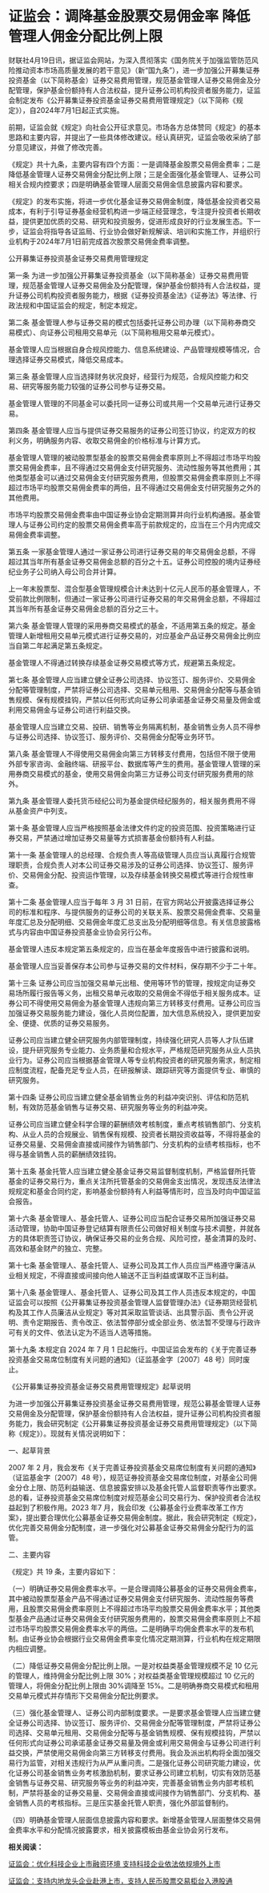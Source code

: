 # 证监会：调降基金股票交易佣金率 降低管理人佣金分配比例上限

财联社4月19日讯，据证监会网站，为深入贯彻落实《国务院关于加强监管防范风险推动资本市场高质量发展的若干意见》（新“国九条”），进一步加强公开募集证券投资基金（以下简称基金）证券交易费用管理，规范基金管理人证券交易佣金及分配管理，保护基金份额持有人合法权益，提升证券公司机构投资者服务能力，证监会制定发布《公开募集证券投资基金证券交易费用管理规定》（以下简称《规定》），自2024年7月1日起正式实施。

前期，证监会就《规定》向社会公开征求意见。市场各方总体赞同《规定》的基本思路和主要内容，并提出了一些具体修改建议。经认真研究，证监会吸收采纳了部分意见建议，并做了修改完善。

《规定》共十九条，主要内容有四个方面：一是调降基金股票交易佣金费率；二是降低基金管理人证券交易佣金分配比例上限；三是全面强化基金管理人、证券公司相关合规内控要求；四是明确基金管理人层面交易佣金信息披露内容和要求。

《规定》的发布实施，将进一步优化基金证券交易佣金制度，降低基金投资者交易成本，有利于引导证券基金经营机构进一步端正经营理念，专注提升投资者长期收益，提供更加优质的交易、研究和投资服务，促进形成良好的行业发展生态。下一步，证监会将指导各证监局、行业协会做好新规解读、培训和实施工作，并组织行业机构于2024年7月1日前完成首次股票交易佣金费率调整。

公开募集证券投资基金证券交易费用管理规定

第一条
为进一步加强公开募集证券投资基金（以下简称基金）证券交易费用管理，规范基金管理人证券交易佣金及分配管理，保护基金份额持有人合法权益，提升证券公司机构投资者服务能力，根据《证券投资基金法》《证券法》等法律、行政法规和中国证监会的规定，制定本规定。

第二条 基金管理人参与证券交易的模式包括委托证券公司办理（以下简称券商交易模式）、向证券公司租用交易单元（以下简称租用交易单元模式）。

基金管理人应当根据自身合规风控能力、信息系统建设、产品管理规模等情况，合理选择证券交易模式，降低交易成本。

第三条 基金管理人应当选择财务状况良好，经营行为规范，合规风控能力和交易、研究等服务能力较强的证券公司参与证券交易。

基金管理人管理的不同基金可以委托同一证券公司或共用一个交易单元进行证券交易。

第四条 基金管理人应当与提供证券交易服务的证券公司签订协议，约定双方的权利义务，明确服务内容、收取交易佣金的价格标准与计算方式。

基金管理人管理的被动股票型基金的股票交易佣金费率原则上不得超过市场平均股票交易佣金费率，且不得通过交易佣金支付研究服务、流动性服务等其他费用；其他类型基金可以通过交易佣金支付研究服务费用，但股票交易佣金费率原则上不得超过市场平均股票交易佣金费率的两倍，且不得通过交易佣金支付研究服务之外的其他费用。

市场平均股票交易佣金费率由中国证券业协会定期测算并向行业机构通报。基金管理人与证券公司约定的股票交易佣金费率高于前款规定的，应当在三个月内完成交易佣金费率调整。

第五条
一家基金管理人通过一家证券公司进行证券交易的年交易佣金总额，不得超过其当年所有基金证券交易佣金总额的百分之十五。证券公司控股的境内证券经纪业务子公司纳入母公司合并计算。

上一年末股票型、混合型基金管理规模合计未达到十亿元人民币的基金管理人，不受前款比例限制，但通过一家证券公司进行证券交易的年交易佣金总额，不得超过其当年所有基金证券交易佣金总额的百分之三十。

第六条
基金管理人管理的采用券商交易模式的基金，不适用第五条的规定。基金管理人新增租用交易单元模式进行证券交易的，对应基金产品证券交易佣金比例应当自第二年起满足第五条规定。

基金管理人不得通过转换存续基金证券交易模式等方式，规避第五条规定。

第七条
基金管理人应当建立健全证券公司选择、协议签订、服务评价、交易佣金分配等管理制度，严禁将证券公司选择、交易单元租用、交易佣金分配等与基金销售规模、保有规模挂钩，严禁以任何形式向证券公司承诺基金证券交易量及佣金或利用交易佣金与证券公司进行利益交换。

基金管理人应当建立交易、投研、销售等业务隔离机制，基金销售业务人员不得参与证券公司选择、协议签订、服务评价、交易佣金分配等业务环节。

第八条
基金管理人不得使用交易佣金向第三方转移支付费用，包括但不限于使用外部专家咨询、金融终端、研报平台、数据库等产生的费用。基金管理人管理的采用券商交易模式的基金，使用交易佣金向第三方证券公司支付研究服务费用的除外。

第九条 基金管理人委托货币经纪公司为基金提供经纪服务的，相关服务费用不得从基金资产中列支。

第十条 基金管理人应当严格按照基金法律文件约定的投资范围、投资策略进行证券交易，严禁通过增加证券交易量等方式损害基金份额持有人利益。

第十一条
基金管理人的总经理、合规负责人等高级管理人员应当认真履行合规管理职责，合规负责人对本公司证券交易涉及的证券公司选择、协议签订、服务评价、交易佣金分配、投资运作管理，以及存续基金转换交易模式等进行合规性审查。

第十二条 基金管理人应当于每年 3 月 31
日前，在官方网站公开披露选择证券公司的标准和程序、与提供服务的证券公司的关联关系、股票交易佣金费率、交易量年度汇总及分配明细、交易佣金年度汇总支出及分配明细等信息。有关信息披露格式与内容由中国证券投资基金业协会另行公布。

基金管理人违反本规定第五条规定的，应当在基金年度报告中进行披露和说明。

基金管理人应当妥善保存本公司参与证券交易的文件材料，保存期不少于二十年。

第十三条
证券公司应当加强交易单元出租、使用等环节的管理，按规定向证券交易场所履行报告等义务，出租交易单元收取的交易佣金不得低于相关服务成本。证券公司不得使用交易佣金为基金管理人违规向第三方转移支付费用。证券公司应当加强证券交易服务能力建设，强化人员岗位配置，加大信息系统投入，提供更加安全、便捷、优质的证券交易服务。

证券公司应当建立健全研究服务内部管理制度，持续强化研究人员等人才队伍建设，提升研究服务专业能力、业务质量和合规水平，严格规范研究服务从业人员执业行为。证券公司应当根据基金管理人等专业机构投资者的研究服务需求，制定相应制度流程，配备充足专业人员，在研报解读、跟踪研究等方面提供专业、审慎的研究服务。

第十四条 证券公司应当建立健全基金销售业务的利益冲突识别、评估和防范机制，有效防范基金销售与证券交易、研究服务等业务的利益冲突。

证券公司应当建立健全科学合理的薪酬绩效考核制度，重点考核销售部门、分支机构、从业人员的合规展业、销售保有规模、投资者长期投资收益等，不得将基金的证券交易量、交易佣金直接或间接作为销售部门、分支机构的业绩考核指标，也不得与基金销售人员的薪酬绩效挂钩。

第十五条
基金托管人应当建立健全基金证券交易监督制度机制，严格监督所托管基金的证券交易行为，重点关注所托管基金的交易佣金支出情况，发现违反法律法规规定和基金合同约定，影响基金份额持有人利益等情形时，应当及时向中国证监会报告。

第十六条
基金管理人、基金托管人、证券公司应当配合证券交易所加强证券交易活动管理，协助中国证券登记结算有限责任公司做好相关制度与技术调整，并就各方的具体职责签订协议，确保证券交易的业务合规、风险可控，基金清算的及时、高效和基金财产的独立、完整。

第十七条 基金管理人、基金托管人、证券公司及其工作人员应当严格遵守廉洁从业相关规定，不得直接或间接向他人输送不正当利益或谋取不正当利益。

第十八条
基金管理人、基金托管人、证券公司及其工作人员违反本规定的，中国证监会可以按照《公开募集证券投资基金管理人监督管理办法》《证券期货经营机构及其工作人员廉洁从业规定》等对其采取监管谈话、出具警示函、责令公开说明、责令定期报告、责令改正、依法暂停部分或全部业务、依法暂不受理与行政许可有关的文件、依法认定为不适当人选等措施。

第十九条 本规定自 2024 年 7 月 1 日起施行。中国证监会发布的《关于完善证券投资基金交易席位制度有关问题的通知》（证监基金字〔2007〕48
号）同时废止。

《公开募集证券投资基金证券交易费用管理规定》起草说明

为进一步加强公开募集证券投资基金证券交易费用管理，规范公募基金管理人证券交易佣金及分配管理，保护基金份额持有人合法权益，提升证券公司机构投资者服务能力，我会研究制定《公开募集证券投资基金证券交易费用管理规定》（以下简称《规定》）。现就有关情况说明如下：

一、起草背景

2007 年 2 月，我会发布《关于完善证券投资基金交易席位制度有关问题的通知》（证监基金字〔2007〕48
号），规范证券投资基金交易席位制度，对基金公司佣金分仓上限、防范利益输送、信息披露安排以及基金托管人监督职责等作出要求。总的看，证券投资基金交易席位制度对规范基金公司交易行为、保护投资者合法权益起到了积极作用。2023
年7
月，我会印发《公募基金行业费率改革工作方案》，提出要合理优化公募基金证券交易佣金制度。据此，我会研究制定《规定》，优化完善交易佣金分配制度，进一步强化对公募基金证券交易佣金分配行为的监管。

二、主要内容

《规定》共 19 条，主要内容如下：

（一）明确证券交易佣金费率水平。一是合理调降公募基金的证券交易佣金费率，其中被动股票型基金产品不得通过证券交易佣金支付研究服务、流动性服务等费用，且股票交易佣金费率原则上不得超过市场平均股票交易佣金费率水平；其他类型基金产品通过证券交易佣金支付研究服务费用的，股票交易佣金费率原则上不超过市场平均股票交易佣金费率水平的两倍。二是明确平均佣金费率水平的发布机制。由证券业协会根据行业交易佣金费率变化情况定期测算，行业机构在规定期限内相应调整。

（二）降低证券交易佣金分配比例上限。一是对权益类基金管理规模不足 10 亿元的管理人，维持佣金分配比例上限 30%；对权益类基金管理规模超过 10
亿元的管理人，将佣金分配比例上限由 30%调降至 15%。二是明确券商交易模式和租用交易单元模式并存情形下交易佣金分配比例要求。

（三）强化基金管理人、证券公司内部制度要求。一是要求基金管理人应当建立健全证券公司选择、协议签订、服务评价、交易佣金分配等管理制度，严禁将证券公司选择、交易单元租用、交易佣金分配等与基金销售规模、保有规模挂钩，严禁以任何形式向证券公司承诺基金证券交易量及佣金或利用交易佣金与证券公司进行利益交换，严禁使用交易佣金向第三方转移支付费用。我会及派出机构将全面加强交易行为监管，对相关违规行为从严从重问责。二是强化证券公司研究能力建设，优化证券公司基金销售业务考核激励机制，要求证券公司建立机制，切实有效防范基金销售与证券交易、研究服务等业务的利益冲突，完善基金销售业务内部考核机制，严禁将基金的证券交易量、交易佣金直接或间接作为销售部门、分支机构、基金销售人员的考核指标。三是压实基金托管人职责，强化外部监督制约。

（四）明确基金管理人层面信息披露内容和要求。新增基金管理人层面整体交易佣金费率水平和分配情况披露要求，相关披露模板由基金业协会另行发布。

**相关阅读：**

[ 证监会：优化科技企业上市融资环境
支持科技企业依法依规境外上市](https://news.qq.com/rain/a/20240419A090RH00)

[证监会：支持内地龙头企业赴港上市，支持人民币股票交易柜台入港股通](https://news.qq.com/rain/a/20240419A08E9R00)


